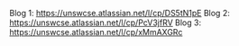 Blog 1: https://unswcse.atlassian.net/l/cp/DS5tN1pE
Blog 2: https://unswcse.atlassian.net/l/cp/PcV3jfRV
Blog 3: https://unswcse.atlassian.net/l/cp/xMmAXGRc
